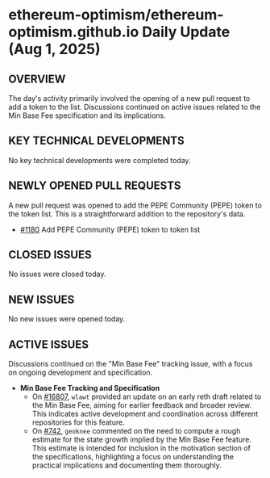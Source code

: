 # ethereum-optimism/ethereum-optimism.github.io Daily Update (Aug 1, 2025)
## OVERVIEW 
The day's activity primarily involved the opening of a new pull request to add a token to the list. Discussions continued on active issues related to the Min Base Fee specification and its implications.

## KEY TECHNICAL DEVELOPMENTS

No key technical developments were completed today.

## NEWLY OPENED PULL REQUESTS
A new pull request was opened to add the PEPE Community (PEPE) token to the token list. This is a straightforward addition to the repository's data.
- [#1180](https://github.com/ethereum-optimism/ethereum-optimism.github.io/pull/1180) Add PEPE Community (PEPE) token to token list

## CLOSED ISSUES

No issues were closed today.

## NEW ISSUES

No new issues were opened today.

## ACTIVE ISSUES

Discussions continued on the "Min Base Fee" tracking issue, with a focus on ongoing development and specification.
- **Min Base Fee Tracking and Specification**
    - On [#16807](https://github.com/ethereum-optimism/ethereum-optimism.github.io/issues/16807), `wlawt` provided an update on an early reth draft related to the Min Base Fee, aiming for earlier feedback and broader review. This indicates active development and coordination across different repositories for this feature.
    - On [#742](https://github.com/ethereum-optimism/ethereum-optimism.github.io/issues/742), `geoknee` commented on the need to compute a rough estimate for the state growth implied by the Min Base Fee feature. This estimate is intended for inclusion in the motivation section of the specifications, highlighting a focus on understanding the practical implications and documenting them thoroughly.